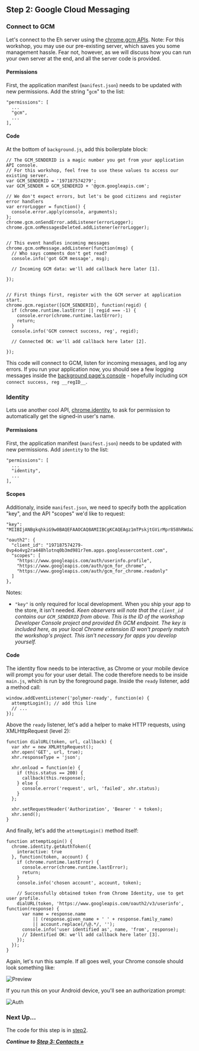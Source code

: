 ## Step 2: Google Cloud Messaging

### Connect to GCM

Let's connect to the Eh server using the [chrome.gcm APIs](https://developer.chrome.com/apps/cloudMessaging).  Note: For this workshop, you may use our pre-existing server, which saves you some management hassle.  Fear not, however, as we will discuss how you can run your own server at the end, and all the server code is provided.

#### Permissions

First, the application manifest (`manifest.json`) needs to be updated with new permissions. Add the string "`gcm`" to the list:

    "permissions": [
      ...
      "gcm",
      ...
    ],

#### Code

At the bottom of `background.js`, add this boilerplate block:

    // The GCM_SENDERID is a magic number you get from your application API console.
    // For this workshop, feel free to use these values to access our existing server.
    var GCM_SENDERID = '197187574279';
    var GCM_SENDER = GCM_SENDERID + '@gcm.googleapis.com';

    // We don't expect errors, but let's be good citizens and register error handlers
    var errorLogger = function() {
      console.error.apply(console, arguments);
    };
    chrome.gcm.onSendError.addListener(errorLogger);
    chrome.gcm.onMessagesDeleted.addListener(errorLogger);


    // This event handles incoming messages
    chrome.gcm.onMessage.addListener(function(msg) {
      // Who says comments don't get read?
      console.info('got GCM message', msg);

      // Incoming GCM data: we'll add callback here later [1].

    });


    // First things first, register with the GCM server at application start.
    chrome.gcm.register([GCM_SENDERID], function(regid) {
      if (chrome.runtime.lastError || regid === -1) {
        console.error(chrome.runtime.lastError);
        return;
      }
      console.info('GCM connect success, reg', regid);

      // Connected OK: we'll add callback here later [2].

    });

This code will connect to GCM, listen for incoming messages, and log any errors.
If you run your application now, you should see a few logging messages inside the [background page's console](http://stackoverflow.com/a/10082021/1099216) - hopefully including `GCM connect success, reg __regID__`.


### Identity

Lets use another cool API, [chrome.identity](https://developer.chrome.com/apps/identity), to ask for permission to automatically get the signed-in user's name.

#### Permissions

First, the application manifest (`manifest.json`) needs to be updated with new permissions.  Add `identity` to the list:

    "permissions": [
      ...
      "identity",
      ...
    ],

#### Scopes

Additionaly, inside `manifest.json`, we need to specify both the application "key", and the API "scopes" we'd like to request:

    "key": "MIIBIjANBgkqhkiG9w0BAQEFAAOCAQ8AMIIBCgKCAQEAgz1mTPskjtGVirMpr858hRWdaZPpVkcxX6oCIYbOxkYW2GF4hW6Wc6zwasTl+l2yY61qTEEj9VIgrZLYIlFmDNJDpQ5KXeoPpOpfqflSI9GXRw6Eolj3puEVgU2dH5naAxJTHBudAdOLAxdkhiAElNaLxZ3VnccXc6GokuuKhCsTdjAi6dwuCxEteIgyb1H4t/FHe0v42FugZvEqg2xUVZRQHIlgKx1frVPtJdwTuGsuFKA97ItOYbZ7W9vO/tTKqtHqO6sS2BVFBzh0ElpjxFHuUtn5qggB/UMeNAgrvOfwTicpjXcJOU3mUgoVWhkiHPh8fW9tOBpCD8hPASdWXQIDAQAB",

    "oauth2": {
      "client_id": "197187574279-0vp4o4vg2ra448hlotnq0b3md981r7em.apps.googleusercontent.com",
      "scopes": [
        "https://www.googleapis.com/auth/userinfo.profile",
        "https://www.googleapis.com/auth/gcm_for_chrome",
        "https://www.googleapis.com/auth/gcm_for_chrome.readonly"
      ]
    },

Notes:
* `"key"` is only required for local development.  When you ship your app to the store, it isn't needed.
_Keen observers will note that the `client_id` contains our `GCM_SENDERID` from above. This is the ID of the workshop Developer Console project and provided Eh GCM endpoint. The key is included here, as your local Chrome extension ID won't properly match the workshop's project. This isn't necessary for apps you develop yourself._

#### Code

The identity flow needs to be interactive, as Chrome or your mobile device will prompt you for your user detail.
The code therefore needs to be inside `main.js`, which is run by the foreground page.
Inside the `ready` listener, add a method call:

    window.addEventListener('polymer-ready', function(e) {
      attemptLogin(); // add this line
      // ...
    });

Above the `ready` listener, let's add a helper to make HTTP requests, using XMLHttpRequest (level 2):

    function dialURL(token, url, callback) {
      var xhr = new XMLHttpRequest();
      xhr.open('GET', url, true);
      xhr.responseType = 'json';

      xhr.onload = function(e) {
        if (this.status == 200) {
          callback(this.response);
        } else {
          console.error('request', url, 'failed', xhr.status);
        }
      };

      xhr.setRequestHeader('Authorization', 'Bearer ' + token);
      xhr.send();
    }

And finally, let's add the `attemptLogin()` method itself:

    function attemptLogin() {
      chrome.identity.getAuthToken({
        interactive: true
      }, function(token, account) {
        if (chrome.runtime.lastError) {
          console.error(chrome.runtime.lastError);
          return;
        }
        console.info('chosen account', account, token);

        // Successfully obtained token from Chrome Identity, use to get user profile.
        dialURL(token, 'https://www.googleapis.com/oauth2/v3/userinfo', function(response) {
          var name = response.name
              || (response.given_name + ' ' + response.family_name)
              || account.replace(/\@.*/, '');
          console.info('user identified as', name, 'from', response);
          // Identified OK: we'll add callback here later [3].
        });
      });
    }

Again, let's run this sample. If all goes well, your Chrome console should look something like:

![Preview](https://github.com/MobileChromeApps/workshop-cca-eh/raw/master/docs/assets/step2-console.png)

If you run this on your Android device, you'll see an authorization prompt:

![Auth](https://github.com/MobileChromeApps/workshop-cca-eh/raw/master/docs/assets/step2-auth.png)

### Next Up...

The code for this step is in [step2](https://github.com/MobileChromeApps/workshop-cca-eh/blob/master/workshop/step2).

_**Continue to [Step 3: Contacts &raquo;](https://github.com/MobileChromeApps/workshop-cca-eh/blob/master/docs/step3.md)**_
